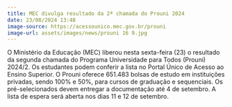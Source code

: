 ```yaml
---
title: MEC divulga resultado da 2ª chamada do Prouni 2024
date: 23/08/2024 13:48
image-source: https://acessounico.mec.gov.br/prouni
image-url: assets/images/news/prouni 16 9.jpg
---
```


O Ministério da Educação (MEC) liberou nesta sexta-feira (23) o resultado da segunda chamada do Programa Universidade para Todos (Prouni) 2024/2. Os estudantes podem conferir a lista no Portal Único de Acesso ao Ensino Superior. O Prouni oferece 651.483 bolsas de estudo em instituições privadas, sendo 100% e 50%, para cursos de graduação e sequenciais. Os pré-selecionados devem entregar a documentação até 4 de setembro. A lista de espera será aberta nos dias 11 e 12 de setembro.